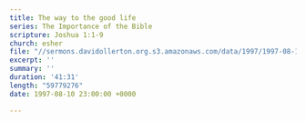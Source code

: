 ```yaml
---
title: The way to the good life
series: The Importance of the Bible
scripture: Joshua 1:1-9
church: esher
file: "//sermons.davidollerton.org.s3.amazonaws.com/data/1997/1997-08-10.mp3"
excerpt: ''
summary: ''
duration: '41:31'
length: "59779276"
date: 1997-08-10 23:00:00 +0000

---
```

